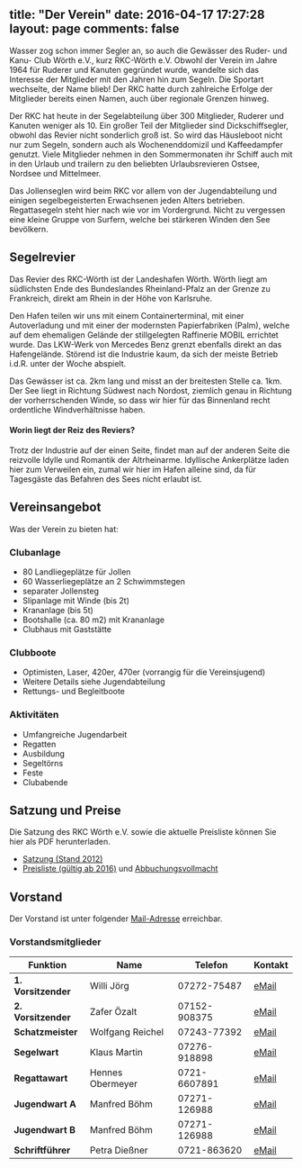 title: "Der Verein"
date: 2016-04-17 17:27:28
layout: page
comments: false
---

Wasser zog schon immer Segler an, so auch die Gewässer des Ruder- und Kanu- Club Wörth e.V., kurz RKC-Wörth e.V. Obwohl der Verein im Jahre 1964 für Ruderer und Kanuten gegründet wurde, wandelte sich das Interesse der Mitglieder mit den Jahren hin zum Segeln. Die Sportart wechselte, der Name blieb! Der RKC hatte durch zahlreiche Erfolge der Mitglieder bereits einen Namen, auch über regionale Grenzen hinweg.

Der RKC hat heute in der Segelabteilung über 300 Mitglieder, Ruderer und Kanuten weniger als 10. Ein großer Teil der Mitglieder sind Dickschiffsegler, obwohl das Revier nicht sonderlich groß ist. So wird das Häusleboot nicht nur zum Segeln, sondern auch als Wochenenddomizil und Kaffeedampfer genutzt. Viele Mitglieder nehmen in den Sommermonaten ihr Schiff auch mit in den Urlaub und trailern zu den beliebten Urlaubsrevieren Ostsee, Nordsee und Mittelmeer.

Das Jollenseglen wird beim RKC vor allem von der Jugendabteilung und einigen segelbegeisterten Erwachsenen jeden Alters betrieben. Regattasegeln steht hier nach wie vor im Vordergrund. Nicht zu vergessen eine kleine Gruppe von Surfern, welche bei stärkeren Winden den See bevölkern.

Segelrevier
---
Das Revier des RKC-Wörth ist der Landeshafen Wörth. Wörth liegt am südlichsten Ende des Bundeslandes Rheinland-Pfalz an der Grenze zu Frankreich, direkt am Rhein in der Höhe von Karlsruhe.

Den Hafen teilen wir uns mit einem Containerterminal, mit einer Autoverladung und mit einer der modernsten Papierfabriken (Palm), welche auf dem ehemaligen Gelände der stillgelegten Raffinerie MOBIL errichtet wurde. Das LKW-Werk von Mercedes Benz grenzt ebenfalls direkt an das Hafengelände. Störend ist die Industrie kaum, da sich der meiste Betrieb i.d.R. unter der Woche abspielt.

Das Gewässer ist ca. 2km lang und misst an der breitesten Stelle ca. 1km. Der See liegt in Richtung Südwest nach Nordost, ziemlich genau in Richtung der vorherrschenden Winde, so dass wir hier für das Binnenland recht ordentliche Windverhältnisse haben.

#### Worin liegt der Reiz des Reviers?
Trotz der Industrie auf der einen Seite, findet man auf der anderen Seite die reizvolle Idylle und Romantik der Altrheinarme. Idyllische Ankerplätze laden hier zum Verweilen ein, zumal wir hier im Hafen alleine sind, da für Tagesgäste das Befahren des Sees nicht erlaubt ist.

Vereinsangebot
---
Was der Verein zu bieten hat:

### Clubanlage

* 80 Landliegeplätze für Jollen
* 60 Wasserliegeplätze an 2 Schwimmstegen
* separater Jollensteg
* Slipanlage mit Winde (bis 2t)
* Krananlage (bis 5t)
* Bootshalle (ca. 80 m2) mit Krananlage
* Clubhaus mit Gaststätte

### Clubboote

* Optimisten, Laser, 420er, 470er (vorrangig für die Vereinsjugend)
* Weitere Details siehe Jugendabteilung
* Rettungs- und Begleitboote

### Aktivitäten

* Umfangreiche Jugendarbeit
* Regatten
* Ausbildung
* Segeltörns
* Feste
* Clubabende

Satzung und Preise
---
Die Satzung des RKC Wörth e.V. sowie die aktuelle Preisliste können Sie hier als PDF herunterladen.

- [Satzung (Stand 2012)](satzung_stand_2012.pdf)
- [Preisliste (gültig ab 2016)](preisliste_ab_2016.pdf) und [Abbuchungsvollmacht](abbuchungsvollmacht.pdf)

Vorstand
---
Der Vorstand ist unter folgender [Mail-Adresse](mailto:vorstand@rkcw.de) erreichbar.

### Vorstandsmitglieder

| Funktion | Name | Telefon | Kontakt |
| - | - | - | - |
| **1. Vorsitzender** | Willi Jörg | 07272-75487 | [eMail](mailto:1vorsitzender@rkcw.de) |
| **2. Vorsitzender** | Zafer Özalt | 07152-908375 | [eMail](mailto:2vorsitzender@rkcw.de) |
| **Schatzmeister** | Wolfgang Reichel | 07243-77392 | [eMail](mailto:schatzmeister@rkcw.de) |
| **Segelwart** | Klaus Martin | 07276-918898 | [eMail](mailto:segelwart@rkcw.de) |
| **Regattawart** | Hennes Obermeyer | 0721-6607891 | [eMail](mailto:regattawart@rkcw.de) |
| **Jugendwart A** | Manfred Böhm | 07271-126988 | [eMail](mailto:jugendwarta@rkcw.de) |
| **Jugendwart B** | Manfred Böhm | 07271-126988 | [eMail](mailto:jugendwartb@rkcw.de) |
| **Schriftführer** | Petra Dießner | 0721-863620 | [eMail](mailto:schriftfuehrer@rkcw.de) |

